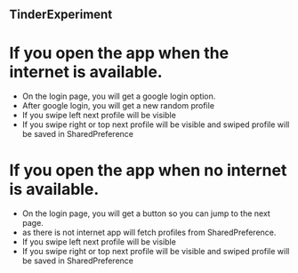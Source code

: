 ## TinderExperiment
# If you open the app when the internet is available.  
  - On the login page, you will get a google login option.  
  - After google login, you will get a new random profile  
  - If you swipe left next profile will be visible
  - If you swipe right or top next profile will be visible and swiped profile will be saved in SharedPreference
# If you open the app when no internet is available. 
  - On the login page, you will get a button so you can jump to the next page.
  - as there is not internet app will fetch profiles from SharedPreference.
  - If you swipe left next profile will be visible
  - If you swipe right or top next profile will be visible and swiped profile will be saved in SharedPreference
